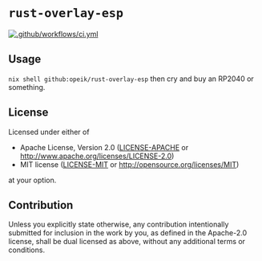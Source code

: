 # `rust-overlay-esp`

[![.github/workflows/ci.yml](https://github.com/opeik/rust-overlay-esp/actions/workflows/ci.yml/badge.svg)](https://github.com/opeik/rust-overlay-esp/actions/workflows/ci.yml)

## Usage

`nix shell github:opeik/rust-overlay-esp` then cry and buy an RP2040 or something.

## License

Licensed under either of

- Apache License, Version 2.0
  ([LICENSE-APACHE](LICENSE-APACHE) or http://www.apache.org/licenses/LICENSE-2.0)
- MIT license
  ([LICENSE-MIT](LICENSE-MIT) or http://opensource.org/licenses/MIT)

at your option.

## Contribution

Unless you explicitly state otherwise, any contribution intentionally submitted
for inclusion in the work by you, as defined in the Apache-2.0 license, shall be
dual licensed as above, without any additional terms or conditions.
